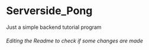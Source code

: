 # Serverside_Pong
Just a simple backend tutorial program

###### Editing the Readme to check if some changes are made 
